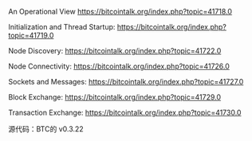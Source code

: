 An Operational View https://bitcointalk.org/index.php?topic=41718.0

Initialization and Thread Startup: https://bitcointalk.org/index.php?topic=41719.0

Node Discovery: https://bitcointalk.org/index.php?topic=41722.0

Node Connectivity: https://bitcointalk.org/index.php?topic=41726.0

Sockets and Messages: https://bitcointalk.org/index.php?topic=41727.0

Block Exchange: https://bitcointalk.org/index.php?topic=41729.0

Transaction Exchange: https://bitcointalk.org/index.php?topic=41730.0

源代码：BTC的 v0.3.22
